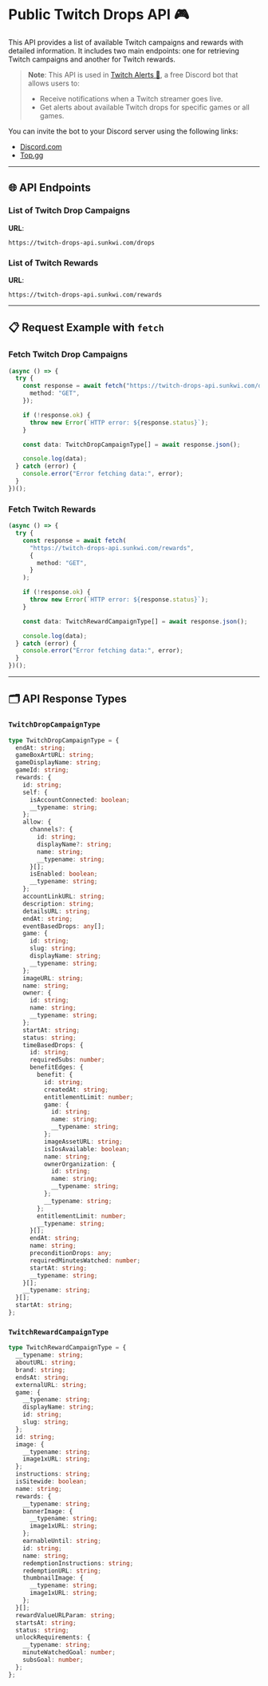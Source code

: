 # Public Twitch Drops API 🎮

This API provides a list of available Twitch campaigns and rewards with detailed information. It includes two main endpoints: one for retrieving Twitch campaigns and another for Twitch rewards.

> **Note**: This API is used in [Twitch Alerts 🔔](https://discord.com/application-directory/1041679706988228639), a free Discord bot that allows users to:
>
> - Receive notifications when a Twitch streamer goes live.
> - Get alerts about available Twitch drops for specific games or all games.

You can invite the bot to your Discord server using the following links:

- [Discord.com](https://discord.com/application-directory/1041679706988228639)
- [Top.gg](https://top.gg/bot/1041679706988228639)

---

## 🌐 API Endpoints

### List of Twitch Drop Campaigns

**URL**:

```
https://twitch-drops-api.sunkwi.com/drops
```

### List of Twitch Rewards

**URL**:

```
https://twitch-drops-api.sunkwi.com/rewards
```

---

## 📋 Request Example with `fetch`

### Fetch Twitch Drop Campaigns

```ts
(async () => {
  try {
    const response = await fetch("https://twitch-drops-api.sunkwi.com/drops", {
      method: "GET",
    });

    if (!response.ok) {
      throw new Error(`HTTP error: ${response.status}`);
    }

    const data: TwitchDropCampaignType[] = await response.json();

    console.log(data);
  } catch (error) {
    console.error("Error fetching data:", error);
  }
})();
```

### Fetch Twitch Rewards

```ts
(async () => {
  try {
    const response = await fetch(
      "https://twitch-drops-api.sunkwi.com/rewards",
      {
        method: "GET",
      }
    );

    if (!response.ok) {
      throw new Error(`HTTP error: ${response.status}`);
    }

    const data: TwitchRewardCampaignType[] = await response.json();

    console.log(data);
  } catch (error) {
    console.error("Error fetching data:", error);
  }
})();
```

---

## 🗂️ API Response Types

### `TwitchDropCampaignType`

```ts
type TwitchDropCampaignType = {
  endAt: string;
  gameBoxArtURL: string;
  gameDisplayName: string;
  gameId: string;
  rewards: {
    id: string;
    self: {
      isAccountConnected: boolean;
      __typename: string;
    };
    allow: {
      channels?: {
        id: string;
        displayName?: string;
        name: string;
        __typename: string;
      }[];
      isEnabled: boolean;
      __typename: string;
    };
    accountLinkURL: string;
    description: string;
    detailsURL: string;
    endAt: string;
    eventBasedDrops: any[];
    game: {
      id: string;
      slug: string;
      displayName: string;
      __typename: string;
    };
    imageURL: string;
    name: string;
    owner: {
      id: string;
      name: string;
      __typename: string;
    };
    startAt: string;
    status: string;
    timeBasedDrops: {
      id: string;
      requiredSubs: number;
      benefitEdges: {
        benefit: {
          id: string;
          createdAt: string;
          entitlementLimit: number;
          game: {
            id: string;
            name: string;
            __typename: string;
          };
          imageAssetURL: string;
          isIosAvailable: boolean;
          name: string;
          ownerOrganization: {
            id: string;
            name: string;
            __typename: string;
          };
          __typename: string;
        };
        entitlementLimit: number;
        __typename: string;
      }[];
      endAt: string;
      name: string;
      preconditionDrops: any;
      requiredMinutesWatched: number;
      startAt: string;
      __typename: string;
    }[];
    __typename: string;
  }[];
  startAt: string;
};
```

### `TwitchRewardCampaignType`

```ts
type TwitchRewardCampaignType = {
  __typename: string;
  aboutURL: string;
  brand: string;
  endsAt: string;
  externalURL: string;
  game: {
    __typename: string;
    displayName: string;
    id: string;
    slug: string;
  };
  id: string;
  image: {
    __typename: string;
    image1xURL: string;
  };
  instructions: string;
  isSitewide: boolean;
  name: string;
  rewards: {
    __typename: string;
    bannerImage: {
      __typename: string;
      image1xURL: string;
    };
    earnableUntil: string;
    id: string;
    name: string;
    redemptionInstructions: string;
    redemptionURL: string;
    thumbnailImage: {
      __typename: string;
      image1xURL: string;
    };
  }[];
  rewardValueURLParam: string;
  startsAt: string;
  status: string;
  unlockRequirements: {
    __typename: string;
    minuteWatchedGoal: number;
    subsGoal: number;
  };
};
```
